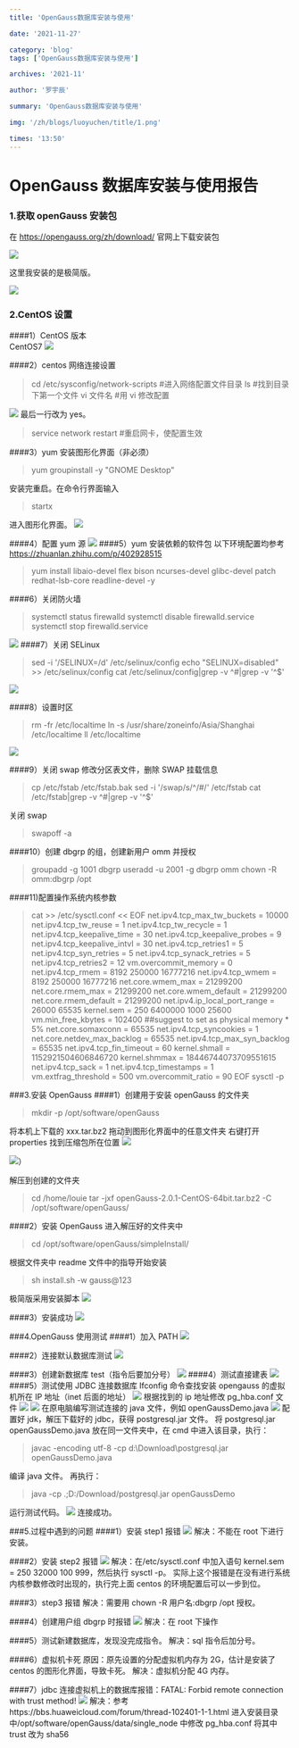 ```yaml
---
title: 'OpenGauss数据库安装与使用'

date: '2021-11-27'

category: 'blog'
tags: ['OpenGauss数据库安装与使用']

archives: '2021-11'

author: '罗宇辰'

summary: 'OpenGauss数据库安装与使用'

img: '/zh/blogs/luoyuchen/title/1.png'

times: '13:50'
---
```


# OpenGauss 数据库安装与使用报告

### 1.获取 openGauss 安装包

在 https://opengauss.org/zh/download/ 官网上下载安装包

<img src='./figures/1.png'>

这里我安装的是极简版。

<img src='./figures/2.png'>

### 2.CentOS 设置

####1）CentOS 版本  
CentOS7
<img src='./figures/3.png'>

####2）centos 网络连接设置

> cd /etc/sysconfig/network-scripts #进入网络配置文件目录
> ls #找到目录下第一个文件
> vi 文件名 #用 vi 修改配置

<img src='./figures/4.png'>
最后一行改为 yes。

> service network restart #重启网卡，使配置生效

####3）yum 安装图形化界面（非必须）

> yum groupinstall -y "GNOME Desktop"

安装完重启。在命令行界面输入

> startx

进入图形化界面。
<img src='./figures/5.png'>

####4）配置 yum 源
<img src='./figures/6.png'>
####5）yum 安装依赖的软件包
以下环境配置均参考 https://zhuanlan.zhihu.com/p/402928515

> yum install libaio-devel flex bison ncurses-devel glibc-devel patch redhat-lsb-core readline-devel -y

####6）关闭防火墙

> systemctl status firewalld
> systemctl disable firewalld.service
> systemctl stop firewalld.service

<img src='./figures/7.png'>
####7）关闭 SELinux

> sed -i '/SELINUX=/d' /etc/selinux/config
> echo "SELINUX=disabled" >> /etc/selinux/config
> cat /etc/selinux/config|grep -v ^#|grep -v '^$'

<img src='./figures/8.png'>

####8）设置时区

> rm -fr /etc/localtime
> ln -s /usr/share/zoneinfo/Asia/Shanghai /etc/localtime
> ll /etc/localtime

<img src='./figures/9.png'>

####9）关闭 swap
修改分区表文件，删除 SWAP 挂载信息

> cp /etc/fstab /etc/fstab.bak
> sed -i '/swap/s/^/#/' /etc/fstab
> cat /etc/fstab|grep -v ^#|grep -v '^$'

关闭 swap

> swapoff -a

####10）创建 dbgrp 的组，创建新用户 omm 并授权

> groupadd -g 1001 dbgrp
> useradd -u 2001 -g dbgrp omm
> chown -R omm:dbgrp /opt

####11)配置操作系统内核参数

> cat >> /etc/sysctl.conf << EOF
> net.ipv4.tcp_max_tw_buckets = 10000
> net.ipv4.tcp_tw_reuse = 1
> net.ipv4.tcp_tw_recycle = 1
> net.ipv4.tcp_keepalive_time = 30
> net.ipv4.tcp_keepalive_probes = 9
> net.ipv4.tcp_keepalive_intvl = 30
> net.ipv4.tcp_retries1 = 5
> net.ipv4.tcp_syn_retries = 5
> net.ipv4.tcp_synack_retries = 5
> net.ipv4.tcp_retries2 = 12
> vm.overcommit_memory = 0
> net.ipv4.tcp_rmem = 8192 250000 16777216
> net.ipv4.tcp_wmem = 8192 250000 16777216
> net.core.wmem_max = 21299200
> net.core.rmem_max = 21299200
> net.core.wmem_default = 21299200
> net.core.rmem_default = 21299200
> net.ipv4.ip_local_port_range = 26000 65535
> kernel.sem = 250 6400000 1000 25600
> vm.min_free_kbytes = 102400 ##suggest to set as physical memory \* 5%
> net.core.somaxconn = 65535
> net.ipv4.tcp_syncookies = 1
> net.core.netdev_max_backlog = 65535
> net.ipv4.tcp_max_syn_backlog = 65535
> net.ipv4.tcp_fin_timeout = 60
> kernel.shmall = 1152921504606846720
> kernel.shmmax = 18446744073709551615
> net.ipv4.tcp_sack = 1
> net.ipv4.tcp_timestamps = 1
> vm.extfrag_threshold = 500
> vm.overcommit_ratio = 90
> EOF
> sysctl -p

###3.安装 OpenGauss
####1）创建用于安装 openGauss 的文件夹

> mkdir -p /opt/software/openGauss

将本机上下载的 xxx.tar.bz2 拖动到图形化界面中的任意文件夹
右键打开 properties 找到压缩包所在位置
<img src='./figures/10.png'>

<img src='./figures/11.png'>）

解压到创建的文件夹

> cd /home/louie
> tar -jxf openGauss-2.0.1-CentOS-64bit.tar.bz2 -C /opt/software/openGauss/

####2）安装 OpenGauss
进入解压好的文件夹中

> cd /opt/software/openGauss/simpleInstall/

根据文件夹中 readme 文件中的指导开始安装

> sh install.sh -w gauss@123

极简版采用安装脚本
<img src='./figures/12.png'>

####3）安装成功
<img src='./figures/13.png'>

###4.OpenGauss 使用测试
####1）加入 PATH
<img src='./figures/14.png'>

####2）连接默认数据库测试
<img src='./figures/15.png'>

####3）创建新数据库 test（指令后要加分号）
<img src='./figures/16.png'>
####4）测试直接建表
<img src='./figures/17.png'>
####5）测试使用 JDBC 连接数据库
Ifconfig 命令查找安装 opengauss 的虚拟机所在 IP 地址（inet 后面的地址）
<img src='./figures/18.png'>
根据找到的 ip 地址修改 pg_hba.conf 文件
<img src='./figures/19.png'>
<img src='./figures/20.png'>
在原电脑编写测试连接的 java 文件，例如 openGaussDemo.java
<img src='./figures/21.png'>
配置好 jdk，解压下载好的 jdbc，获得 postgresql.jar 文件。
将 postgresql.jar openGaussDemo.java 放在同一文件夹中，在 cmd 中进入该目录，执行：

> javac -encoding utf-8 -cp d:\Download\postgresql.jar openGaussDemo.java

编译 java 文件。
再执行：

> java -cp .;D:/Download/postgresql.jar openGaussDemo

运行测试代码。
<img src='./figures/22.png'>
连接成功。

###5.过程中遇到的问题
####1）安装 step1 报错
<img src='./figures/23.png'>
解决：不能在 root 下进行安装。

####2）安装 step2 报错
<img src='./figures/24.png'>
解决：在/etc/sysctl.conf 中加入语句 kernel.sem = 250 32000 100 999，然后执行 sysctl -p。
实际上这个报错是在没有进行系统内核参数修改时出现的，执行完上面 centos 的环境配置后可以一步到位。

####3）step3 报错
解决：需要用 chown -R 用户名:dbgrp /opt 授权。

####4）创建用户组 dbgrp 时报错
<img src='./figures/25.png'>
解决：在 root 下操作

####5）测试新建数据库，发现没完成指令。
解决：sql 指令后加分号。

####6）虚拟机卡死
原因：原先设置的分配虚拟机内存为 2G，估计是安装了 centos 的图形化界面，导致卡死。
解决：虚拟机分配 4G 内存。

####7）jdbc 连接虚拟机上的数据库报错：FATAL: Forbid remote connection with trust method!
<img src='./figures/26.png'>
解决：参考https://bbs.huaweicloud.com/forum/thread-102401-1-1.html
进入安装目录中/opt/software/openGauss/data/single_node 中修改 pg_hba.conf 将其中 trust 改为 sha56
